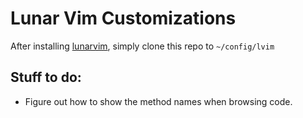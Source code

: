 # Lunar Vim Customizations

After installing [lunarvim](https://www.lunarvim.org/), simply clone this repo to
 ``~/config/lvim``

## Stuff to do:

* Figure out how to show the method names when browsing code.
